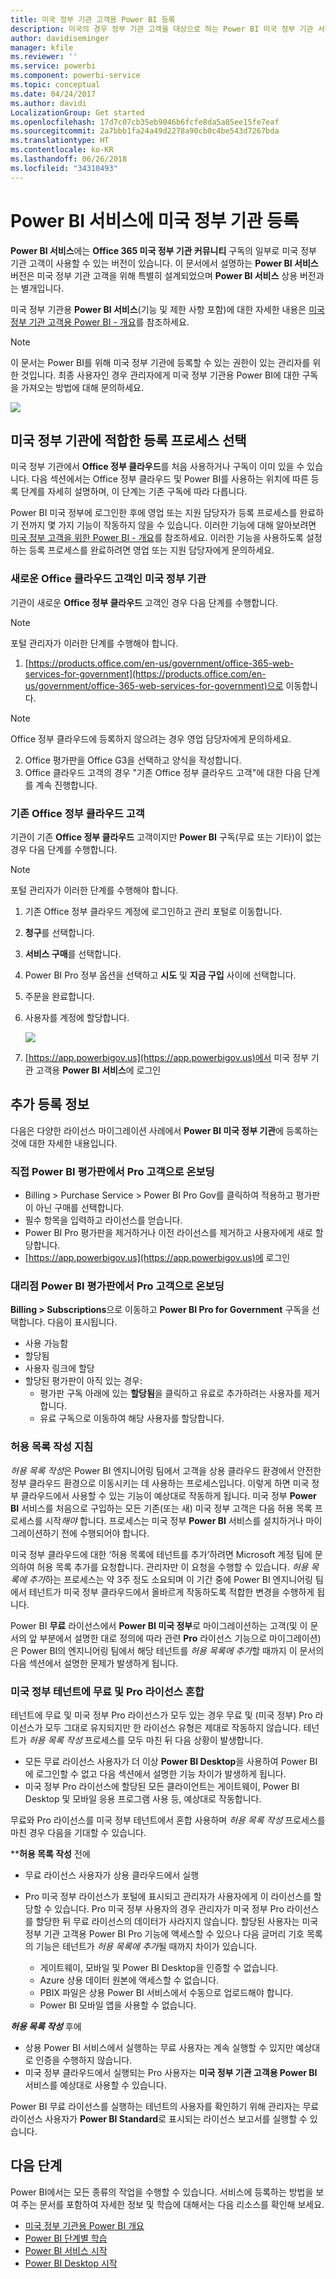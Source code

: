 ```yaml
---
title: 미국 정부 기관 고객용 Power BI 등록
description: 미국의 경우 정부 기관 고객을 대상으로 하는 Power BI 미국 정부 기관 서비스에 미국 정부 기관을 등록하는 방법에 대해 알아봅니다.
author: davidiseminger
manager: kfile
ms.reviewer: ''
ms.service: powerbi
ms.component: powerbi-service
ms.topic: conceptual
ms.date: 04/24/2017
ms.author: davidi
LocalizationGroup: Get started
ms.openlocfilehash: 17d7c07cb35eb9046b6fcfe8da5a85ee15fe7eaf
ms.sourcegitcommit: 2a7bbb1fa24a49d2278a90cb0c4be543d7267bda
ms.translationtype: HT
ms.contentlocale: ko-KR
ms.lasthandoff: 06/26/2018
ms.locfileid: "34310493"
---
```

# <a name="enroll-your-us-government-organization-in-the-power-bi-service"></a>Power BI 서비스에 미국 정부 기관 등록
**Power BI 서비스**에는 **Office 365 미국 정부 기관 커뮤니티** 구독의 일부로 미국 정부 기관 고객이 사용할 수 있는 버전이 있습니다. 이 문서에서 설명하는 **Power BI 서비스** 버전은 미국 정부 기관 고객을 위해 특별히 설계되었으며 **Power BI 서비스** 상용 버전과는 별개입니다.

미국 정부 기관용 **Power BI 서비스**(기능 및 제한 사항 포함)에 대한 자세한 내용은 [미국 정부 기관 고객용 Power BI - 개요](service-govus-overview.md)를 참조하세요.

> [!NOTE]
> 이 문서는 Power BI를 위해 미국 정부 기관에 등록할 수 있는 권한이 있는 관리자를 위한 것입니다. 최종 사용자인 경우 관리자에게 미국 정부 기관용 Power BI에 대한 구독을 가져오는 방법에 대해 문의하세요.
> 
> 

![](media/service-govus-signup/service_govus_signup_1.png)

## <a name="select-the-right-sign-up-process-for-your-us-government-organization"></a>미국 정부 기관에 적합한 등록 프로세스 선택
미국 정부 기관에서 **Office 정부 클라우드**를 처음 사용하거나 구독이 이미 있을 수 있습니다. 다음 섹션에서는 Office 정부 클라우드 및 Power BI를 사용하는 위치에 따른 등록 단계를 자세히 설명하며, 이 단계는 기존 구독에 따라 다릅니다.

Power BI 미국 정부에 로그인한 후에 영업 또는 지원 담당자가 등록 프로세스를 완료하기 전까지 몇 가지 기능이 작동하지 않을 수 있습니다. 이러한 기능에 대해 알아보려면 [미국 정부 고객을 위한 Power BI - 개요](service-govus-overview.md)를 참조하세요. 이러한 기능을 사용하도록 설정하는 등록 프로세스를 완료하려면 영업 또는 지원 담당자에게 문의하세요.

### <a name="us-government-organizations-that-are-new-office-cloud-customers"></a>새로운 Office 클라우드 고객인 미국 정부 기관
기관이 새로운 **Office 정부 클라우드** 고객인 경우 다음 단계를 수행합니다.

> [!NOTE]
> 포털 관리자가 이러한 단계를 수행해야 합니다.
>

1. [https://products.office.com/en-us/government/office-365-web-services-for-government](https://products.office.com/en-us/government/office-365-web-services-for-government)으로 이동합니다.

>[!NOTE]
>Office 정부 클라우드에 등록하지 않으려는 경우 영업 담당자에게 문의하세요.
>

2. Office 평가판을 Office G3을 선택하고 양식을 작성합니다.
3. Office 클라우드 고객의 경우 "기존 Office 정부 클라우드 고객"에 대한 다음 단계를 계속 진행합니다.

### <a name="existing-office-government-cloud-customers"></a>기존 Office 정부 클라우드 고객
기관이 기존 **Office 정부 클라우드** 고객이지만 **Power BI** 구독(무료 또는 기타)이 없는 경우 다음 단계를 수행합니다.

> [!NOTE]
> 포털 관리자가 이러한 단계를 수행해야 합니다.
> 
> 

1. 기존 Office 정부 클라우드 계정에 로그인하고 관리 포털로 이동합니다.
2. **청구**를 선택합니다.
3. **서비스 구매**를 선택합니다.
4. Power BI Pro 정부 옵션을 선택하고 **시도** 및 **지금 구입** 사이에 선택합니다.
5. 주문을 완료합니다.
6. 사용자를 계정에 할당합니다.
   
   ![](media/service-govus-signup/service_govus_signup_5.png)
7. [https://app.powerbigov.us](https://app.powerbigov.us)에서 미국 정부 기관 고객용 **Power BI 서비스**에 로그인

## <a name="additional-signup-information"></a>추가 등록 정보
다음은 다양한 라이선스 마이그레이션 사례에서 **Power BI 미국 정부 기관**에 등록하는 것에 대한 자세한 내용입니다.

### <a name="direct-power-bi-trial-to-pro-customer-onboarding"></a>직접 Power BI 평가판에서 Pro 고객으로 온보딩
* Billing > Purchase Service > Power BI Pro Gov를 클릭하여 적용하고 평가판이 아닌 구매를 선택합니다.
* 필수 항목을 입력하고 라이선스를 얻습니다.
* Power BI Pro 평가판을 제거하거나 이전 라이선스를 제거하고 사용자에게 새로 할당합니다.
* [https://app.powerbigov.us](https://app.powerbigov.us)에 로그인

### <a name="reseller-power-bi-trial-to-pro-customer-onboarding"></a>대리점 Power BI 평가판에서 Pro 고객으로 온보딩
**Billing > Subscriptions**으로 이동하고 **Power BI Pro for Government** 구독을 선택합니다. 다음이 표시됩니다.

* 사용 가능함
* 할당됨
* 사용자 링크에 할당
* 할당된 평가판이 아직 있는 경우:
  * 평가판 구독 아래에 있는 **할당됨**을 클릭하고 유료로 추가하려는 사용자를 제거합니다.
  * 유료 구독으로 이동하여 해당 사용자를 할당합니다.

### <a name="whitelisting-instructions"></a>허용 목록 작성 지침
*허용 목록 작성*은 Power BI 엔지니어링 팀에서 고객을 상용 클라우드 환경에서 안전한 정부 클라우드 환경으로 이동시키는 데 사용하는 프로세스입니다. 이렇게 하면 미국 정부 클라우드에서 사용할 수 있는 기능이 예상대로 작동하게 됩니다. 미국 정부 **Power BI** 서비스를 처음으로 구입하는 모든 기존(또는 새) 미국 정부 고객은 다음 허용 목록 프로세스를 시작*해야* 합니다. 프로세스는 미국 정부 **Power BI** 서비스를 설치하거나 마이그레이션하기 전에 수행되어야 합니다. 

미국 정부 클라우드에 대한 ‘허용 목록에 테넌트를 추가’하려면 Microsoft 계정 팀에 문의하여 허용 목록 추가를 요청합니다. 관리자만 이 요청을 수행할 수 있습니다. *허용 목록에 추가*하는 프로세스는 약 3주 정도 소요되며 이 기간 중에 Power BI 엔지니어링 팀에서 테넌트가 미국 정부 클라우드에서 올바르게 작동하도록 적합한 변경을 수행하게 됩니다.

Power BI **무료** 라이선스에서 **Power BI 미국 정부**로 마이그레이션하는 고객(및 이 문서의 앞 부분에서 설명한 대로 정의에 따라 관련 **Pro** 라이선스 기능으로 마이그레이션)은 Power BI의 엔지니어링 팀에서 해당 테넌트를 *허용 목록에 추가*할 때까지 이 문서의 다음 섹션에서 설명한 문제가 발생하게 됩니다.

### <a name="mixed-free-and-pro-licenses-in-us-government-tenants"></a>미국 정부 테넌트에 무료 및 Pro 라이선스 혼합
테넌트에 무료 및 미국 정부 Pro 라이선스가 모두 있는 경우 무료 및 (미국 정부) Pro 라이선스가 모두 그대로 유지되지만 한 라이선스 유형은 제대로 작동하지 않습니다. 테넌트가 *허용 목록 작성* 프로세스를 모두 마친 뒤 다음 상황이 발생합니다.

* 모든 무료 라이선스 사용자가 더 이상 **Power BI Desktop**을 사용하여 Power BI에 로그인할 수 없고 다음 섹션에서 설명한 기능 차이가 발생하게 됩니다.
* 미국 정부 Pro 라이선스에 할당된 모든 클라이언트는 게이트웨이, Power BI Desktop 및 모바일 응용 프로그램 사용 등, 예상대로 작동합니다. 

무료와 Pro 라이선스를 미국 정부 테넌트에서 혼합 사용하며 *허용 목록 작성* 프로세스를 마친 경우 다음을 기대할 수 있습니다.

****허용 목록 작성** 전에

* 무료 라이선스 사용자가 상용 클라우드에서 실행
* Pro 미국 정부 라이선스가 포털에 표시되고 관리자가 사용자에게 이 라이선스를 할당할 수 있습니다. Pro 미국 정부 사용자의 경우 관리자가 미국 정부 Pro 라이선스를 할당한 뒤 무료 라이선스의 데이터가 사라지지 않습니다. 할당된 사용자는 미국 정부 기관 고객용 Power BI Pro 기능에 액세스할 수 있으나 다음 글머리 기호 목록의 기능은 테넌트가 *허용 목록에 추가*될 때까지 차이가 있습니다. 
  
  * 게이트웨이, 모바일 및 Power BI Desktop을 인증할 수 없습니다.
  * Azure 상용 데이터 원본에 액세스할 수 없습니다.
  * PBIX 파일은 상용 Power BI 서비스에서 수동으로 업로드해야 합니다.
  * Power BI 모바일 앱을 사용할 수 없습니다.

***허용 목록 작성*** 후에

* 상용 Power BI 서비스에서 실행하는 무료 사용자는 계속 실행할 수 있지만 예상대로 인증을 수행하지 않습니다.
* 미국 정부 클라우드에서 실행되는 Pro 사용자는 **미국 정부 기관 고객용 Power BI** 서비스를 예상대로 사용할 수 있습니다.

Power BI 무료 라이선스를 실행하는 테넌트의 사용자를 확인하기 위해 관리자는 무료 라이선스 사용자가 **Power BI Standard**로 표시되는 라이선스 보고서를 실행할 수 있습니다.

## <a name="next-steps"></a>다음 단계
Power BI에서는 모든 종류의 작업을 수행할 수 있습니다. 서비스에 등록하는 방법을 보여 주는 문서를 포함하여 자세한 정보 및 학습에 대해서는 다음 리소스를 확인해 보세요.

* [미국 정부 기관용 Power BI 개요](service-govus-overview.md)
* [Power BI 단계별 학습](guided-learning/gettingstarted.yml?tutorial-step=1)
* [Power BI 서비스 시작](service-get-started.md)
* [Power BI Desktop 시작](desktop-getting-started.md)

